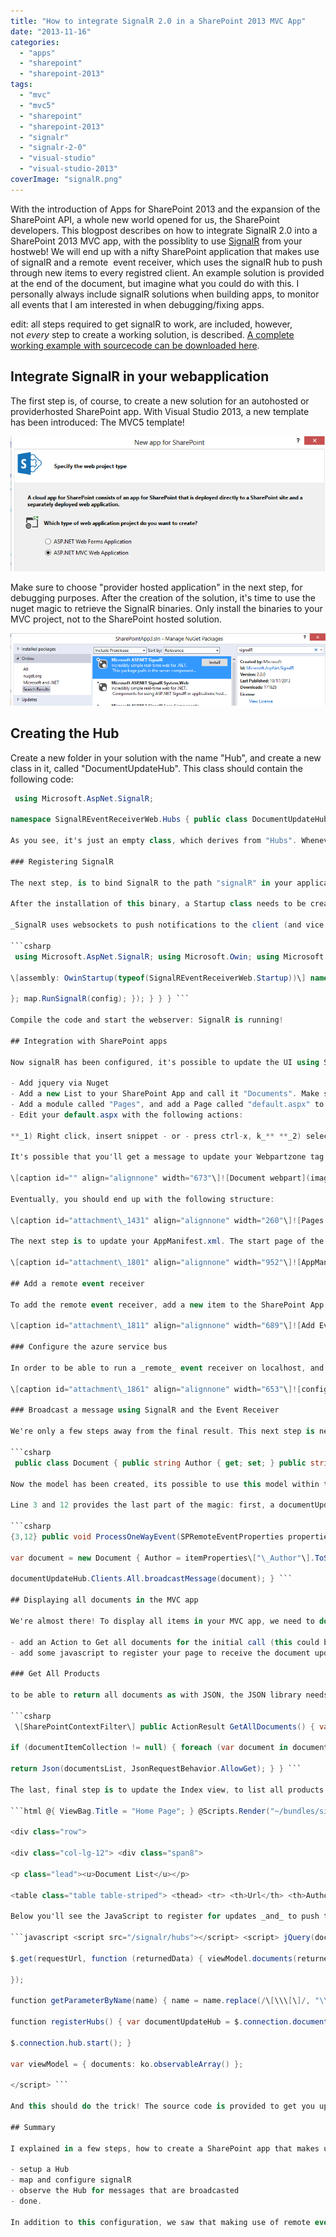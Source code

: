 ```yaml
---
title: "How to integrate SignalR 2.0 in a SharePoint 2013 MVC App"
date: "2013-11-16"
categories: 
  - "apps"
  - "sharepoint"
  - "sharepoint-2013"
tags: 
  - "mvc"
  - "mvc5"
  - "sharepoint"
  - "sharepoint-2013"
  - "signalr"
  - "signalr-2-0"
  - "visual-studio"
  - "visual-studio-2013"
coverImage: "signalR.png"
---
```


With the introduction of Apps for SharePoint 2013 and the expansion of the SharePoint API, a whole new world opened for us, the SharePoint developers. This blogpost describes on how to integrate SignalR 2.0 into a SharePoint 2013 MVC app, with the possiblity to use [SignalR](http://signalr.net/ "SignalR Website") from your hostweb! We will end up with a nifty SharePoint application that makes use of signalR and a remote  event receiver, which uses the signalR hub to push through new items to every registred client. An example solution is provided at the end of the document, but imagine what you could do with this. I personally always include signalR solutions when building apps, to monitor all events that I am interested in when debugging/fixing apps.

edit: all steps required to get signalR to work, are included, however, not _every_ step to create a working solution, is described. [A complete working example with sourcecode can be downloaded here](http://blog.baslijten.com/SharedContent/SignalREventReceiver.zip "SignalR and Remote event receiver for SharePoint 2013 apps source code").

## Integrate SignalR in your webapplication

The first step is, of course, to create a new solution for an autohosted or providerhosted SharePoint app. With Visual Studio 2013, a new template has been introduced: The MVC5 template!

![](images/img_527ac10d74b79.png)

Make sure to choose "provider hosted application" in the next step, for debugging purposes. After the creation of the solution, it's time to use the nuget magic to retrieve the SignalR binaries. Only install the binaries to your MVC project, not to the SharePoint hosted solution.

![](images/img_527ac2778a6c7.png)

## Creating the Hub

Create a new folder in your solution with the name "Hub", and create a new class in it, called "DocumentUpdateHub". This class should contain the following code:

```csharp
 using Microsoft.AspNet.SignalR;

namespace SignalREventReceiverWeb.Hubs { public class DocumentUpdateHub:Hub { } } ```

As you see, it's just an empty class, which derives from "Hubs". Whenever updates from a client are needed, this method should contain a function which updates all Clients. In this case, we won't need to provide functionality from within other clients. The only reason to create this empty class, is to create an "endpoint" that can be used to setup DocumentUpdate specific connections.

### Registering SignalR

The next step, is to bind SignalR to the path "signalR" in your application. As we want to be able to use the Monitor from within our hostweb, crossdomain calls need to be enabled. **The Microsoft.Owin.Cors library needs to be installed via Nuget**, before this can be enabled (this is disabled by default).

After the installation of this binary, a Startup class needs to be created and marked, to be able to start SignalR. In addition to that, we need to enable to [cors](http://en.wikipedia.org/wiki/Cross-origin_resource_sharing "Cross Origin Resource Sharing") and _map_ the path "/signalr" to _run_ SignalR, with a configuration to enable JSONP. This is required as a fallback scenario.

_SignalR uses websockets to push notifications to the client (and vice versa), but this is only supported by modern browsers. In  case of older browsers, fallback scenario's such as [JSONP](http://en.wikipedia.org/wiki/JSONP "JSON with Padding") are used._

```csharp
 using Microsoft.AspNet.SignalR; using Microsoft.Owin; using Microsoft.Owin.Cors; using Owin;

\[assembly: OwinStartup(typeof(SignalREventReceiverWeb.Startup))\] namespace SignalREventReceiverWeb { public class Startup { public void Configuration(IAppBuilder app) { app.Map("/signalr", map => { map.UseCors(CorsOptions.AllowAll); var config = new HubConfiguration { EnableDetailedErrors = true, EnableJSONP = true, EnableJavaScriptProxies = true

}; map.RunSignalR(config); }); } } } ```

Compile the code and start the webserver: SignalR is running!

## Integration with SharePoint apps

Now signalR has been configured, it's possible to update the UI using SignalR. For this realtime monitoring solution to watch new documents, do the following:

- Add jquery via Nuget
- Add a new List to your SharePoint App and call it "Documents". Make sure to base your document library on the existing template "Document Library"
- Add a module called "Pages", and add a Page called "default.aspx" to that module.
- Edit your default.aspx with the following actions:

**_1) Right click, insert snippet - or - press ctrl-x, k_** **_2) select SharePoint and select splistview._** 

It's possible that you'll get a message to update your Webpartzone tag: DON'T do that. Your webpart should look like this (make sure that the listUrl points to your document library!):

\[caption id="" align="alignnone" width="673"\]![Document webpart](images/img_527acd1f070df.png "Document webpart") Document webpart\[/caption\]

Eventually, you should end up with the following structure:

\[caption id="attachment\_1431" align="alignnone" width="260"\]![Pages Module](images/img_527acc292f053.png "Pages Module") Pages Module\[/caption\]

The next step is to update your AppManifest.xml. The start page of the app should be set to the newly created page and the querystring section should be updated with "&RemoteUrl={RemoteAppUrl}". This inserts the remoteApp Url (duh ;)) and will be used to create the navigation node to the remote web.

\[caption id="attachment\_1801" align="alignnone" width="952"\]![AppManifest](images/img_52868e835aefd.png "AppManifest") AppManifest\[/caption\]

## Add a remote event receiver

To add the remote event receiver, add a new item to the SharePoint App solution and select "Remote Event Receiver". Select "List Item Events", "Document Library", and "An item was added" (make sure not to choose the option "An item is being added").

\[caption id="attachment\_1811" align="alignnone" width="689"\]![Add Event Receiver](images/img_52868f6317b00.png "Add Event Receiver") Add Event Receiver\[/caption\]

### Configure the azure service bus

In order to be able to run a _remote_ event receiver on localhost, and make it accessible to the office 365 that tries to connect to "localhost", the windows azure service bus needs to be configured. An endpoint can be request via de windows azure management portal and that endpoint should be inserted under the "SharePoint" properties tab of the SharePoint hosted app:

\[caption id="attachment\_1861" align="alignnone" width="653"\]![configure windows azure service bus](images/img_5286b89a69de5.png "Windows azure service bus") configure windows azure service bus\[/caption\]

### Broadcast a message using SignalR and the Event Receiver

We're only a few steps away from the final result. This next step is needed to broadcast a message, to be able to update all registred clients. First, a Model should be created. For the demo it's enough to provide the Author and Url:

```csharp
 public class Document { public string Author { get; set; } public string Url { get; set; } } ```

Now the model has been created, its possible to use this model within the eventreceiver.

Line 3 and 12 provides the last part of the magic: first, a documentUpdateHub instance is retrieved (line 3), after that action, a message can be broadcasted to all clients, using the code in line 12.

```csharp
{3,12} public void ProcessOneWayEvent(SPRemoteEventProperties properties) { var documentUpdateHub = GlobalHost.ConnectionManager.GetHubContext<DocumentUpdateHub>(); var itemProperties = properties.ItemEventProperties.AfterProperties;

var document = new Document { Author = itemProperties\["\_Author"\].ToString(), Url = properties.ItemEventProperties.AfterUrl };

documentUpdateHub.Clients.All.broadcastMessage(document); } ```

## Displaying all documents in the MVC app

We're almost there! To display all items in your MVC app, we need to do a few things:

- add an Action to Get all documents for the initial call (this could be done with signalR, either)
- add some javascript to register your page to receive the document updates.

### Get All Products

to be able to return all documents as with JSON, the JSON library needs to be installed. We will make use of knockoutjs as well, so install these packages once again, via Nuget: just search for Newtonsoft.JSON and knockoutjs. Next, add the following code to your HomeController. This code simply loops through all the documents and eventually returns the documents as JSON. Note that this method is decorated with the "SharePointContextFilter" attribute (line 1), as the SharePoint context is, of course, needed to retrieve all documents.

```csharp
 \[SharePointContextFilter\] public ActionResult GetAllDocuments() { var spContext = SharePointContextProvider.Current.GetSharePointContext(HttpContext); var camlQuery = new CamlQuery {ViewXml = @"<View><ViewFields><FieldRef Name='Author'/> <FieldRef Name='Amount'/></ViewFields></View>"}; var documentsList = new List<Document>(); using (var clientContext = spContext.CreateUserClientContextForSPAppWeb()) { if (clientContext != null) { List lstDocuments = clientContext.Web.Lists.GetByTitle("Documents"); ListItemCollection documentItemCollection = lstDocuments.GetItems(camlQuery); clientContext.Load(documentItemCollection); clientContext.ExecuteQuery();

if (documentItemCollection != null) { foreach (var document in documentItemCollection) { var user = document\["Author"\] as FieldUserValue; documentsList.Add(new Document { Author = user.LookupValue, Url = document\["FileRef"\].ToString(), }); } } } }

return Json(documentsList, JsonRequestBehavior.AllowGet); } } ```

The last, final step is to update the Index view, to list all products and register it to listen to the messages that are broadcasted.

```html @{ ViewBag.Title = "Home Page"; } @Scripts.Render("~/bundles/signalr") @Scripts.Render("~/bundles/knockoutjs") <div class="jumbotron"> <h2>Welcome @ViewBag.UserName!</h2> <p class="lead"><b>Apps for SharePoint - </b>Embracing web standards, the new cloud app model gives you maximum choice and flexibility to build a new class of apps for SharePoint using familiar languages, tools, and hosting services.</p> <p><a href="http://dev.office.com" class="btn btn-primary btn-large">Learn more &raquo;</a></p> </div>

<div class="row">

<div class="col-lg-12"> <div class="span8">

<p class="lead"><u>Document List</u></p>

<table class="table table-striped"> <thead> <tr> <th>Url</th> <th>Author</th> </tr> </thead> <tbody data-bind="foreach:viewModel.documents"> <tr> <td data-bind="text: Url"></td> <td data-bind="text: Author"></td> </tr> </tbody> </table> </div> </div> </div> ```

Below you'll see the JavaScript to register for updates _and_ to push through the notifications, Note that the "SPHostUrl" querystring is appended to the request (line 3). On line 23 the 3 (!!) lines of code are shown to register to the DocumentUpdateHub.

```javascript <script src="/signalr/hubs"></script> <script> jQuery(document).ready(function ($) { var spHostUrl = getParameterByName("SPHostUrl"); var requestUrl = "/Home/GetAllDocuments" + "?SPHostUrl=" + spHostUrl;

$.get(requestUrl, function (returnedData) { viewModel.documents(returnedData); ko.applyBindings(viewModel); registerHubs(); });

});

function getParameterByName(name) { name = name.replace(/\[\\\[\]/, "\\\\\\\[").replace(/\[\\\]\]/, "\\\\\\\]"); var regex = new RegExp("\[\\\\?&\]" + name + "=(\[^&#\]\*)"), results = regex.exec(location.search); return results == null ? "" : decodeURIComponent(results\[1\].replace(/\\+/g, " ")); }

function registerHubs() { var documentUpdateHub = $.connection.documentUpdateHub; documentUpdateHub.client.broadcastMessage = function (document) { // Html encode display name and message. viewModel.documents.push(document); };

$.connection.hub.start(); }

var viewModel = { documents: ko.observableArray() };

</script> ```

And this should do the trick! The source code is provided to get you up and running right away!

## Summary

I explained in a few steps, how to create a SharePoint app that makes use of the signalR functionality. It requires just a few lines of code:

- setup a Hub
- map and configure signalR
- observe the Hub for messages that are broadcasted
- done.

In addition to this configuration, we saw that making use of remote event receivers (using the azure service bus), can provide great functionality. Happy SharePointing!
